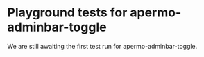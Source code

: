 # Playground tests for apermo-adminbar-toggle
We are still awaiting the first test run for apermo-adminbar-toggle.
